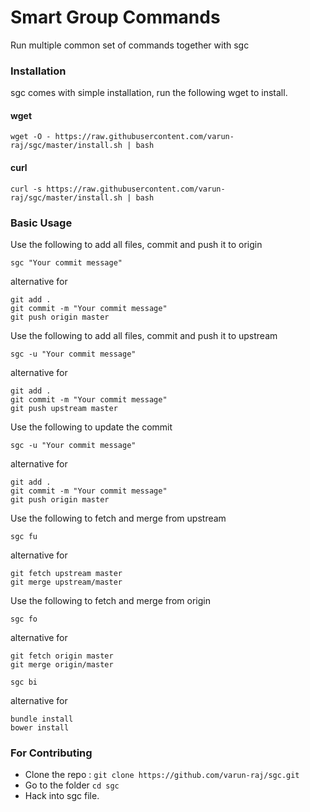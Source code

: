 # Smart Group Commands
Run multiple common set of commands together with sgc

### Installation

sgc comes with simple installation, run the following wget to install.


#### wget
```
wget -O - https://raw.githubusercontent.com/varun-raj/sgc/master/install.sh | bash
```
#### curl
```
curl -s https://raw.githubusercontent.com/varun-raj/sgc/master/install.sh | bash
```

### Basic Usage

Use the following to add all files, commit and push it to origin

```
sgc "Your commit message"
```


alternative for 


```
git add .
git commit -m "Your commit message"
git push origin master
```
Use the following to add all files, commit and push it to upstream

```
sgc -u "Your commit message"
```


alternative for 

```
git add .
git commit -m "Your commit message"
git push upstream master
```

Use the following to update the commit

```
sgc -u "Your commit message"
```

alternative for 

```
git add .
git commit -m "Your commit message"
git push origin master
```
Use the following to fetch and merge from upstream

```
sgc fu
```


alternative for 

```
git fetch upstream master
git merge upstream/master
```

Use the following to fetch and merge from origin

```
sgc fo
```

alternative for 

```
git fetch origin master
git merge origin/master
```


```
sgc bi
```

alternative for 

```
bundle install
bower install
```

### For Contributing

* Clone the repo : `git clone https://github.com/varun-raj/sgc.git`
* Go to the folder `cd sgc`
* Hack into sgc file.